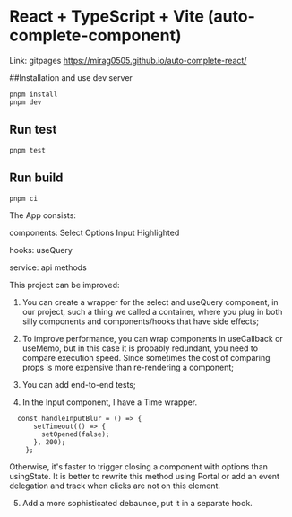 # React + TypeScript + Vite (auto-complete-component)

Link: gitpages
<https://mirag0505.github.io/auto-complete-react/>

##Installation and use dev server

```
pnpm install
pnpm dev
```
## Run test

```
pnpm test
```

## Run build

```
pnpm ci
```

The App consists:

components:
  Select
  Options
  Input
  Highlighted

hooks:
  useQuery

service:
  api methods

This project can be improved:
1. You can create a wrapper for the select and useQuery component, in our project, such a thing we called a container, where you plug in both silly components and components/hooks that have side effects;

2. To improve performance, you can wrap components in useCallback or useMemo, but in this case it is probably redundant, you need to compare execution speed. Since sometimes the cost of comparing props is more expensive than re-rendering a component;

3. You can add end-to-end tests;

4. In the Input component, I have a Time wrapper.

```
  const handleInputBlur = () => {
      setTimeout(() => {
        setOpened(false);
      }, 200);
    };
```
Otherwise, it's faster to trigger closing a component with options than usingState. It is better to rewrite this method using Portal or add an event delegation and track when clicks are not on this element.

5. Add a more sophisticated debaunce, put it in a separate hook.